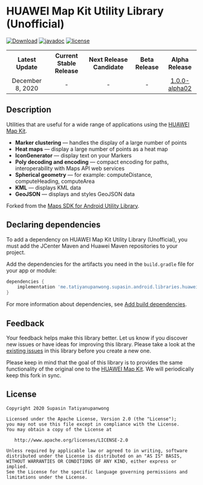 # HUAWEI Map Kit Utility Library (Unofficial)

[![Download](https://api.bintray.com/packages/supasintatiyanupanwong/android.libraries.huawei.maps/maps-utils/images/download.svg)](https://bintray.com/supasintatiyanupanwong/android.libraries.huawei.maps/maps-utils/_latestVersion)
[![javadoc](https://javadoc.io/badge2/me.tatiyanupanwong.supasin.android.libraries.huawei.maps/maps-utils/javadoc.svg)](https://javadoc.io/doc/me.tatiyanupanwong.supasin.android.libraries.huawei.maps/maps-utils)
[![license](https://img.shields.io/github/license/SupasinTatiyanupanwong/huawei-maps-utils.svg)](https://www.apache.org/licenses/LICENSE-2.0)

<table>
<tr>
<th align="center">
Latest Update
</th>
<th align="center">
Current Stable Release
</th>
<th align="center">
Next Release Candidate
</th>
<th align="center">
Beta Release
</th>
<th align="center">
Alpha Release
</th>
</tr>
<tr>
<td align="center">
December 8, 2020
</td>
<td align="center">
-
</td>
<td align="center">
-
</td>
<td align="center">
-
</td>
<td align="center">
<a href="RELEASE_NOTES.md#version-100-alpha02---december-8-2020">1.0.0-alpha02</a>
</td>
</tr>
</table>

## Description

Utilities that are useful for a wide range of applications using the [HUAWEI Map Kit](https://developer.huawei.com/consumer/en/hms/huawei-MapKit).

- **Marker clustering** — handles the display of a large number of points
- **Heat maps** — display a large number of points as a heat map
- **IconGenerator** — display text on your Markers
- **Poly decoding and encoding** — compact encoding for paths, interoperability with Maps API web services
- **Spherical geometry** — for example: computeDistance, computeHeading, computeArea
- **KML** — displays KML data
- **GeoJSON** — displays and styles GeoJSON data

Forked from the [Maps SDK for Android Utility Library](https://github.com/googlemaps/android-maps-utils).

## Declaring dependencies

To add a dependency on HUAWEI Map Kit Utility Library (Unofficial), you must add the JCenter Maven and Huawei Maven repositories to your project.

Add the dependencies for the artifacts you need in the `build.gradle` file for your app or module:

```groovy
dependencies {
    implementation 'me.tatiyanupanwong.supasin.android.libraries.huawei.maps:maps-utils:1.0.0-alpha02'
}  
```

For more information about dependencies, see [Add build dependencies](https://developer.android.com/studio/build/dependencies).

## Feedback

Your feedback helps make this library better. Let us know if you discover new issues or have ideas for improving this library. Please take a look at the [existing issues](https://github.com/SupasinTatiyanupanwong/huawei-maps-utils/issues) in this library before you create a new one.

Please keep in mind that the goal of this library is to provides the same functionality of the original one to the [HUAWEI Map Kit](https://developer.huawei.com/consumer/en/hms/huawei-MapKit). We will periodically keep this fork in sync.

## License

```
Copyright 2020 Supasin Tatiyanupanwong

Licensed under the Apache License, Version 2.0 (the "License");
you may not use this file except in compliance with the License.
You may obtain a copy of the License at

   http://www.apache.org/licenses/LICENSE-2.0

Unless required by applicable law or agreed to in writing, software
distributed under the License is distributed on an "AS IS" BASIS,
WITHOUT WARRANTIES OR CONDITIONS OF ANY KIND, either express or implied.
See the License for the specific language governing permissions and
limitations under the License.
```
